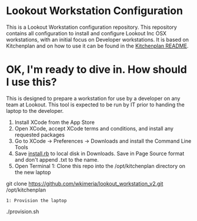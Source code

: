 # Lookout Workstation Configuration

This is a Lookout Workstation configuration repository.
This repository contains all configuration to install and configure Lookout Inc OSX workstations, with an initial focus on Developer workstations.
It is based on Kitchenplan and on how to use it can be found in the [Kitchenplan README](https://github.com/kitchenplan/kitchenplan).

# OK, I'm ready to dive in. How should I use this?

This is designed to prepare a workstation for use by a developer on any team at Lookout. This tool is expected to be run by IT prior to handing the laptop to the developer.

1. Install XCode from the App Store
1. Open XCode, accept XCode terms and conditions, and install any requested packages
1. Go to XCode -> Preferences -> Downloads and install the Command Line Tools
1. Save [install.rb](https://source.flexilis.local/lookout/lookout_workstation/raw/master/install.rb) to local disk in Downloads. Save in Page Source format and don't append .txt to the name.
1. Open Terminal
1: Clone this repo into the /opt/kitchenplan directory on the new laptop

git clone https://github.com/wkimeria/lookout_workstation_v2.git /opt/kitchenplan
```
1: Provision the laptop
```
./provision.sh
```


